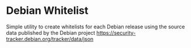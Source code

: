
Debian Whitelist
================


Simple utility to create whitelists for each Debian release using the source data published by the Debian project
https://security-tracker.debian.org/tracker/data/json
